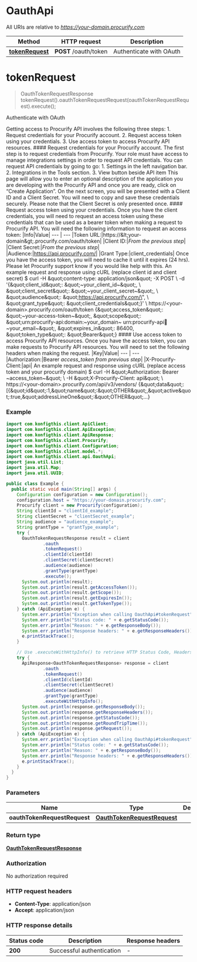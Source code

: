 # OauthApi

All URIs are relative to *https://your-domain.procurify.com*

| Method | HTTP request | Description |
|------------- | ------------- | -------------|
| [**tokenRequest**](OauthApi.md#tokenRequest) | **POST** /oauth/token | Authenticate with OAuth |


<a name="tokenRequest"></a>
# **tokenRequest**
> OauthTokenRequestResponse tokenRequest().oauthTokenRequestRequest(oauthTokenRequestRequest).execute();

Authenticate with OAuth

Getting access to Procurify API involves the following three steps:    1. Request credentials for your Procurify account.   2. Request access token using your credentials.   3. Use access token to access Procurify API resources.  #### Request credentials for your Procurify account.  The first step is to request credentials from Procurify. Your role must have access to manage integrations settings in order to request API credentials. You can request API credentials by going to go:    1. Settings in the left navigation bar.   2. Integrations in the Tools section.   3. View button beside API item  This page will allow you to enter an optional description of the application you are developing with the Procurify API and once you are ready, click on “Create Application”. On the next screen, you will be presented with a Client ID and a Client Secret. You will need to copy and save these credentials securely. Please note that the Client Secret is only presented once.  #### Request access token using your credentials.  Once you have the client credentials, you will need to request an access token using these credentials that can be used as a bearer token when making a request to Procurify API. You will need the following information to request an access token:  |Info|Value| --- | --- |Token URL:|https://&amp;lt;your-domain&amp;gt;.procurify.com/oauth/token| |Client ID:|*From the previous step*| |Client Secret:|*From the previous step*| |Audience:|https://api.procurify.com/| |Grant Type:|client_credentials|  Once you have the access token, you will need to cache it until it expires (24 hrs). Please let Procurify support know if you would like help with this.   An example request and response using cURL (replace client id and client secret)      $ curl -H \&quot;content-type: application/json\&quot; -X POST \\         -d &#39;{\&quot;client_id\&quot;: \&quot;~your_client_id~\&quot;, \\              \&quot;client_secret\&quot;: \&quot;~your_client_secret~\&quot;, \\              \&quot;audience\&quot;: \&quot;https://api.procurify.com/\&quot;, \\              \&quot;grant_type\&quot;: \&quot;client_credentials\&quot;}&#39; \\         https://&lt;your-domain&gt;.procurify.com/oauth/token      {\&quot;access_token\&quot;: \&quot;~your-access-token~\&quot;,      \&quot;scope\&quot;: \&quot;urn:procurify-api:domain:~your_domain~ urn:procurify-api:email:~your_email~\&quot;,      \&quot;expires_in\&quot;: 86400,      \&quot;token_type\&quot;: \&quot;Bearer\&quot;}   #### Use access token to access Procurify API resources.  Once you have the access token, you can make requests to Procurify API resources. You will need to set the following headers when making the request.  |Key|Value| --- | --- |Authorization:|Bearer *access_token from previous step*| |X-Procurify-Client:|api|   An example request and response using cURL (replace access token and your procurify domain)      $ curl -H \&quot;Authorization: Bearer ~access_token~\&quot; \\         -H \&quot;X-Procurify-Client: api\&quot; \\         https://&lt;your-domain&gt;.procurify.com/api/v3/vendors/          {\&quot;data\&quot;:[{\&quot;id\&quot;:1,\&quot;name\&quot;:\&quot;OTHER\&quot;,\&quot;active\&quot;:true,\&quot;addressLineOne\&quot;:\&quot;OTHER\&quot;...}

### Example
```java
import com.konfigthis.client.ApiClient;
import com.konfigthis.client.ApiException;
import com.konfigthis.client.ApiResponse;
import com.konfigthis.client.Procurify;
import com.konfigthis.client.Configuration;
import com.konfigthis.client.model.*;
import com.konfigthis.client.api.OauthApi;
import java.util.List;
import java.util.Map;
import java.util.UUID;

public class Example {
  public static void main(String[] args) {
    Configuration configuration = new Configuration();
    configuration.host = "https://your-domain.procurify.com";
    Procurify client = new Procurify(configuration);
    String clientId = "clientId_example";
    String clientSecret = "clientSecret_example";
    String audience = "audience_example";
    String grantType = "grantType_example";
    try {
      OauthTokenRequestResponse result = client
              .oauth
              .tokenRequest()
              .clientId(clientId)
              .clientSecret(clientSecret)
              .audience(audience)
              .grantType(grantType)
              .execute();
      System.out.println(result);
      System.out.println(result.getAccessToken());
      System.out.println(result.getScope());
      System.out.println(result.getExpiresIn());
      System.out.println(result.getTokenType());
    } catch (ApiException e) {
      System.err.println("Exception when calling OauthApi#tokenRequest");
      System.err.println("Status code: " + e.getStatusCode());
      System.err.println("Reason: " + e.getResponseBody());
      System.err.println("Response headers: " + e.getResponseHeaders());
      e.printStackTrace();
    }

    // Use .executeWithHttpInfo() to retrieve HTTP Status Code, Headers and Request
    try {
      ApiResponse<OauthTokenRequestResponse> response = client
              .oauth
              .tokenRequest()
              .clientId(clientId)
              .clientSecret(clientSecret)
              .audience(audience)
              .grantType(grantType)
              .executeWithHttpInfo();
      System.out.println(response.getResponseBody());
      System.out.println(response.getResponseHeaders());
      System.out.println(response.getStatusCode());
      System.out.println(response.getRoundTripTime());
      System.out.println(response.getRequest());
    } catch (ApiException e) {
      System.err.println("Exception when calling OauthApi#tokenRequest");
      System.err.println("Status code: " + e.getStatusCode());
      System.err.println("Reason: " + e.getResponseBody());
      System.err.println("Response headers: " + e.getResponseHeaders());
      e.printStackTrace();
    }
  }
}

```

### Parameters

| Name | Type | Description  | Notes |
|------------- | ------------- | ------------- | -------------|
| **oauthTokenRequestRequest** | [**OauthTokenRequestRequest**](OauthTokenRequestRequest.md)|  | [optional] |

### Return type

[**OauthTokenRequestResponse**](OauthTokenRequestResponse.md)

### Authorization

No authorization required

### HTTP request headers

 - **Content-Type**: application/json
 - **Accept**: application/json

### HTTP response details
| Status code | Description | Response headers |
|-------------|-------------|------------------|
| **200** | Successful authentication |  -  |

